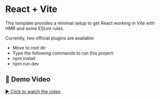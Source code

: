 # React + Vite

This template provides a minimal setup to get React working in Vite with HMR and some ESLint rules.

Currently, two official plugins are available:
- Move to root dir
- Type the following commands to run this project:
- npm install
- npm run dev

## 🎥 Demo Video  
[▶️ Click to watch the video](https://github.com/user-attachments/assets/f8b31a75-7465-4c49-b17b-fed4a7418063)

